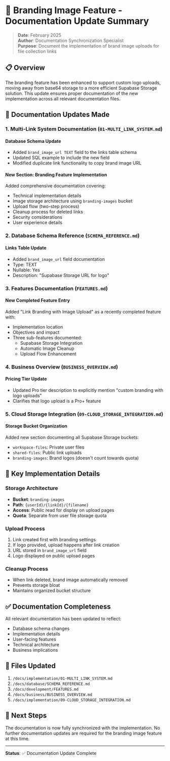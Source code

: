 # 🎨 Branding Image Feature - Documentation Update Summary

> **Date**: February 2025  
> **Author**: Documentation Synchronization Specialist  
> **Purpose**: Document the implementation of brand image uploads for file collection links

## 📋 Overview

The branding feature has been enhanced to support custom logo uploads, moving away from base64 storage to a more efficient Supabase Storage solution. This update ensures proper documentation of the new implementation across all relevant documentation files.

## 🔄 Documentation Updates Made

### 1. **Multi-Link System Documentation** (`01-MULTI_LINK_SYSTEM.md`)

#### Database Schema Update
- Added `brand_image_url TEXT` field to the links table schema
- Updated SQL example to include the new field
- Modified duplicate link functionality to copy brand image URL

#### New Section: Branding Feature Implementation
Added comprehensive documentation covering:
- Technical implementation details
- Image storage architecture using `branding-images` bucket
- Upload flow (two-step process)
- Cleanup process for deleted links
- Security considerations
- User experience details

### 2. **Database Schema Reference** (`SCHEMA_REFERENCE.md`)

#### Links Table Update
- Added `brand_image_url` field documentation
- Type: TEXT
- Nullable: Yes
- Description: "Supabase Storage URL for logo"

### 3. **Features Documentation** (`FEATURES.md`)

#### New Completed Feature Entry
Added "Link Branding with Image Upload" as a recently completed feature with:
- Implementation location
- Objectives and impact
- Three sub-features documented:
  - Supabase Storage Integration
  - Automatic Image Cleanup
  - Upload Flow Enhancement

### 4. **Business Overview** (`BUSINESS_OVERVIEW.md`)

#### Pricing Tier Update
- Updated Pro tier description to explicitly mention "custom branding with logo uploads"
- Clarifies that logo upload is a Pro+ feature

### 5. **Cloud Storage Integration** (`09-CLOUD_STORAGE_INTEGRATION.md`)

#### Storage Bucket Organization
Added new section documenting all Supabase Storage buckets:
- `workspace-files`: Private user files
- `shared-files`: Public link uploads
- `branding-images`: Brand logos (doesn't count towards quota)

## 🎯 Key Implementation Details

### Storage Architecture
- **Bucket**: `branding-images`
- **Path**: `{userId}/{linkId}/{filename}`
- **Access**: Public read for display on upload pages
- **Quota**: Separate from user file storage quota

### Upload Process
1. Link created first with branding settings
2. If logo provided, upload happens after link creation
3. URL stored in `brand_image_url` field
4. Logo displayed on public upload pages

### Cleanup Process
- When link deleted, brand image automatically removed
- Prevents storage bloat
- Maintains organized bucket structure

## ✅ Documentation Completeness

All relevant documentation has been updated to reflect:
- Database schema changes
- Implementation details
- User-facing features
- Technical architecture
- Business implications

## 📁 Files Updated

1. `/docs/implementation/01-MULTI_LINK_SYSTEM.md`
2. `/docs/database/SCHEMA_REFERENCE.md`
3. `/docs/development/FEATURES.md`
4. `/docs/business/BUSINESS_OVERVIEW.md`
5. `/docs/implementation/09-CLOUD_STORAGE_INTEGRATION.md`

## 🚀 Next Steps

The documentation is now fully synchronized with the implementation. No further documentation updates are required for the branding image feature at this time.

---

**Status**: ✅ Documentation Update Complete
